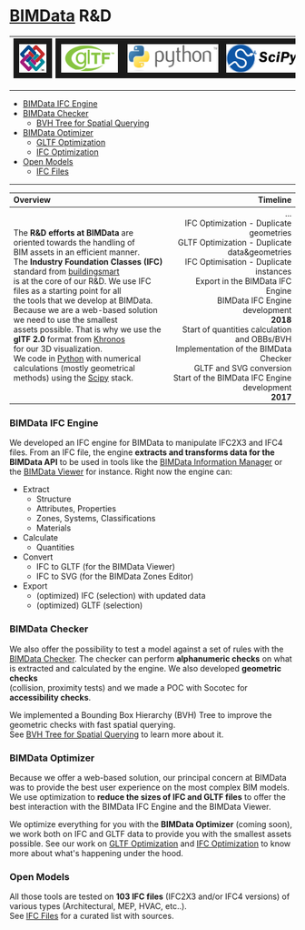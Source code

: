 # [BIMData](http://www.bimdata.io/en/bim-data-en/) R&D

| <img src="assets/icons/IFC.jpeg" height="50" border="10"/> | <img src="assets/icons/GLTF.png" height="50" border="10"/> | <img src="assets/icons/python.png" height="50" border="10"/> | <img src="assets/icons/scipy.png" height="50" border="10"/> |
| ---- | ---- | ---- | ---- |

---

* [BIMData IFC Engine](#bimdata-ifc-engine)
* [BIMData Checker](#bimdata-checker)
	* [BVH Tree for Spatial Querying](./pages/OBB_BVH_Tree.md)
* [BIMData Optimizer](#bimdata-optimizer)
	* [GLTF Optimization](./pages/GLTF_Optimization.md)
	* [IFC Optimization](./pages/IFC_Optimization.md)
* [Open Models](#open-models)
	* [IFC Files](./pages/IFC_FILES.md)

---

|**Overview**|**Timeline**|
|:-----|-----:|
| The **R&D efforts at BIMData** are oriented towards the handling of<br>BIM assets in an efficient manner.<br>The **Industry Foundation Classes (IFC)** standard from [buildingsmart](http://www.buildingsmart-tech.org/specifications/ifc-overview)<br>is at the core of our R&D. We use IFC files as a starting point for all<br>the tools that we develop at BIMData.<br>Because we are a web-based solution we need to use the smallest<br>assets possible. That is why we use the **glTF 2.0** format from [Khronos](https://www.khronos.org/gltf/)<br>for our 3D visualization.<br>We code in [Python](https://www.python.org/) with numerical calculations (mostly geometrical<br>methods) using the [Scipy](https://www.scipy.org/) stack. | ...<br>IFC Optimization - Duplicate geometries<br>GLTF Optimization - Duplicate data&geometries<br>IFC Optimisation - Duplicate instances<br>Export in the BIMData IFC Engine<br>BIMData IFC Engine development<br>**2018**<br>Start of quantities calculation and OBBs/BVH <br>Implementation of the BIMData Checker<br>GLTF and SVG conversion<br>Start of the BIMData IFC Engine development<br>**2017** |


### BIMData IFC Engine

We developed an IFC engine for BIMData  to manipulate IFC2X3 and IFC4 files.
From an IFC file, the engine **extracts and transforms data for the BIMData
API** to be used in tools like the
[BIMData Information Manager](https://www.bimdata.io/en/information-manager/)  or the [BIMData Viewer](https://www.bimdata.io/en/bim-viewer-en/) for instance. Right now the
engine can:

* Extract
	* Structure
	* Attributes, Properties
	* Zones, Systems, Classifications
	* Materials
* Calculate
	* Quantities
* Convert
	* IFC to GLTF (for the BIMData Viewer)
	* IFC to SVG (for the BIMData Zones Editor)
* Export
	* (optimized) IFC (selection) with updated data
	* (optimized) GLTF (selection)

### BIMData Checker

We also offer the possibility to test a model against a set of rules with the
[BIMData Checker](https://www.bimdata.io/en/bim-checker-2/). The checker can
perform **alphanumeric checks** on what is extracted and calculated by the
engine. We also developed **geometric checks**<br>(collision, proximity tests) and we
made a POC with Socotec for **accessibility checks**.

We implemented a Bounding Box Hierarchy (BVH) Tree to improve the geometric checks
with fast spatial querying.<br>See [BVH Tree for Spatial Querying](./pages/OBB_BVH_Tree.md) to learn more about it.

### BIMData Optimizer

Because we offer a web-based solution, our principal concern at BIMData was to
provide the best user experience on the most complex BIM models. We use
optimization to **reduce the sizes of IFC and GLTF files** to offer the best
interaction with the BIMData IFC Engine and the BIMData Viewer.

We optimize everything for you with the **BIMData Optimizer** (coming soon),
we work both on IFC and GLTF data to provide you with the smallest assets
possible. See our work on [GLTF Optimization](./pages/GLTF_Optimization.md)
and [IFC Optimization](./pages/IFC_Optimization.md) to know more about what's
happening under the hood.

### Open Models

All those tools are tested on **103 IFC files** (IFC2X3 and/or IFC4 versions) of various types
(Architectural, MEP, HVAC, etc..).<br>See [IFC Files](./pages/IFC_FILES.md) for a
curated list with sources.
